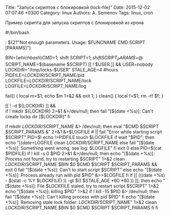 Title: "Запуск скриптов с блокировкой (lock-file)"
Date: 2015-12-02 07:07:46 +0300
Category: linux
Authors: A. Semenov
Tags: linux, cron


Пример скрипта для запуска скриптов с блокировкой из крона

<!--more-->

#!/bin/bash

: ${2?"Not enough parameters. Usage: $FUNCNAME CMD SCRIPT [PARAMS]"}

BIN=$(which bash)
CMD=$1; shift
SCRIPT=$1; shift
SCRIPT_PARAMS=$@
SCRIPT_NAME=$(basename $SCRIPT)
[[ ! $USER ]] && USER=nobody
LOCKDIR="/tmp/locks-$USER"
STALE_AGE=4 #hours
PIDFILE=$LOCKDIR/$SCRIPT_NAME/pid
LOCKFILE=$LOCKDIR/$SCRIPT_NAME/lock
LOGFILE=$LOCKDIR/$SCRIPT_NAME/log


fail() { local m=$1; echo $m 1>&2 && exit 1; }
clean() { local f=$1; rm -rf $f; }

[[ ! -d ${LOCKDIR} ]] && \
    if ! mkdir ${LOCKDIR} 2>&1 &>/dev/null; then
        fail "[$(date +%s)]: Can't create locks dir [$LOCKDIR]"
    fi

if mkdir $LOCKDIR/$SCRIPT_NAME &> /dev/null; then
    eval "$CMD $SCRIPT $SCRIPT_PARAMS &"  2>&1 &>$LOGFILE # || fail "Error while starting script $SCRIPT"
    PID=$!
    echo $!>$PIDFILE
    touch $LOCKFILE
    if wait "$PID"; then
        echo "[$(date +%s)]: Success" &>$LOGFILE
        clean $LOCKDIR/$SCRIPT_NAME
    else
        fail "[$(date +%s)]: Something went wrong, see log: $LOGFILE"
    fi
    exit 0
else
    PID=$(cat $PIDFILE)
    if ! kill -s 0 $PID 2>&1 &>/dev/null; then
        echo "[$(date +%s)]: Process not found, try to restarting $SCRIPT" 1>&2
        clean $LOCKDIR/$SCRIPT_NAME
        $BIN $0 $CMD $SCRIPT $SCRIPT_PARAMS &&
            exit 0
        fail "[$(date +%s)]: Can't to start script $SCRIPT"
    else
        echo "[$(date +%s)]: Process already run with pid $PID" &>>$LOGFILE
    fi
    if [[ $(($(date +%s) - $(stat -c %Y $LOCKFILE) )) -gt $(( $STALE_AGE *60 *60 )) ]]; then
        echo "[$(date +%s)]: File $LOCKFILE staled, try to restart script $SCRIPT" 1>&2
        echo "[$(date +%s)]: killing $PID" 1>&2
        if ! kill -15 $PID &> /dev/null; then
            fail "[$(date +%s)]: Can't killing process with pid $PID"
        fi
        echo "[$(date +%s)]: Removing stale lock folder: $LOCKDIR/$SCRIPT_NAME" 1>&2
        clean $LOCKDIR/$SCRIPT_NAME
        $BIN $0 $CMD $SCRIPT $SCRIPT_PARAMS
    fi
fi

